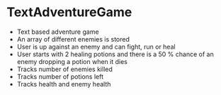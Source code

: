 # TextAdventureGame
* Text based adventure game
* An array of different enemies is stored
* User is up against an enemy and can fight, run or heal
* User starts with 2 healing potions and there is a 50 % chance of an enemy dropping a potion when it dies
* Tracks number of enemies killed
* Tracks number of potions left
* Tracks health and enemy health

